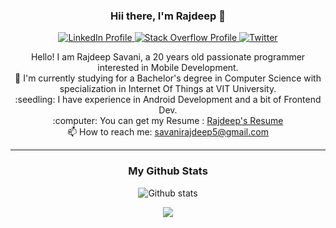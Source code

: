 
<h3 align="center">Hii there, I'm Rajdeep 👋</h3>
<p align="center">
  <a href="https://www.linkedin.com/in/savanirajdeep5/">
    <img src="https://img.shields.io/badge/LinkedIn-0077B5?style=for-the-badge&logo=linkedin&logoColor=white" alt="LinkedIn Profile">
  </a>
  <a href="https://stackoverflow.com/users/12783059/rajdeep-savani-r?tab=profile">
    <img src="https://img.shields.io/badge/Stack_Overflow-FE7A16?style=for-the-badge&logo=stack-overflow&logoColor=white" alt="Stack Overflow Profile">
  </a>
  <a href="https://twitter.com/rajdeep_savani">
    <img src="https://img.shields.io/badge/Twitter-1DA1F2?style=for-the-badge&logo=twitter&logoColor=white" alt="Twitter">
  </a>
  <br>
  <p align="center">
        Hello! I am Rajdeep Savani, a 20 years old passionate programmer interested in Mobile Development. 
    <br>
      🔬 I'm currently studying for a Bachelor's degree in Computer Science with specialization in Internet Of Things at VIT University. 
    <br>
      :seedling: I have experience in Android Development and a bit of Frontend Dev.
    <br>
      :computer: You can get my Resume : <a href="https://drive.google.com/file/d/1HfhM12yKLD2lP7Os2Dc33vLybzVRImJC/view?usp=sharing">Rajdeep's Resume</a>
    <br>
      📫 How to reach me: <a href="mailto: savanirajdeep5@gmail.com">savanirajdeep5@gmail.com</a>
  </p>
</p>

  <hr>
<h3 align="center">My Github Stats</h3>
<p align="center">
  <img src="https://github-readme-stats.vercel.app/api?username=savanirajdeep&hide=stars&show_icons=true&theme=tokyonight" alt="Github stats">
</p>

<p align=center>  
  <a href="https://github.com/anuraghazra/github-readme-stats">
    <img align="center" src="https://github-readme-stats.vercel.app/api/top-langs/?username=savanirajdeep&layout=compact&theme=nord" />
  </a>
</p>
